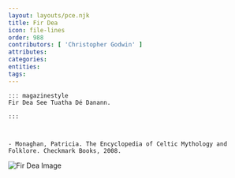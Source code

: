 ```yaml
---
layout: layouts/pce.njk
title: Fir Dea
icon: file-lines
order: 988
contributors: [ 'Christopher Godwin' ]
attributes:
categories:
entities:
tags:
---
```

``` tab [group1:Info]
::: magazinestyle
Fir Dea See Tuatha Dé Danann.

:::
```
``` tab [group1:Attributes]
```
``` tab [group1:Entities]
```
``` tab [group1:Sources]
- Monaghan, Patricia. The Encyclopedia of Celtic Mythology and Folklore. Checkmark Books, 2008.
```
![Fir Dea Image]([None])
